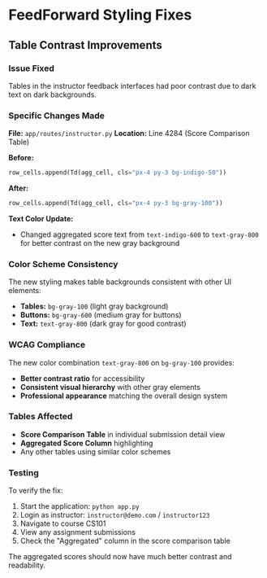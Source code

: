 # FeedForward Styling Fixes

## Table Contrast Improvements

### Issue Fixed
Tables in the instructor feedback interfaces had poor contrast due to dark text on dark backgrounds.

### Specific Changes Made

**File:** `app/routes/instructor.py`
**Location:** Line 4284 (Score Comparison Table)

**Before:**
```python
row_cells.append(Td(agg_cell, cls="px-4 py-3 bg-indigo-50"))
```

**After:**
```python
row_cells.append(Td(agg_cell, cls="px-4 py-3 bg-gray-100"))
```

**Text Color Update:**
- Changed aggregated score text from `text-indigo-600` to `text-gray-800` for better contrast on the new gray background

### Color Scheme Consistency

The new styling makes table backgrounds consistent with other UI elements:
- **Tables:** `bg-gray-100` (light gray background)
- **Buttons:** `bg-gray-600` (medium gray for buttons)
- **Text:** `text-gray-800` (dark gray for good contrast)

### WCAG Compliance
The new color combination `text-gray-800` on `bg-gray-100` provides:
- **Better contrast ratio** for accessibility
- **Consistent visual hierarchy** with other gray elements
- **Professional appearance** matching the overall design system

### Tables Affected
- **Score Comparison Table** in individual submission detail view
- **Aggregated Score Column** highlighting
- Any other tables using similar color schemes

### Testing
To verify the fix:
1. Start the application: `python app.py`
2. Login as instructor: `instructor@demo.com` / `instructor123`
3. Navigate to course CS101
4. View any assignment submissions
5. Check the "Aggregated" column in the score comparison table

The aggregated scores should now have much better contrast and readability.